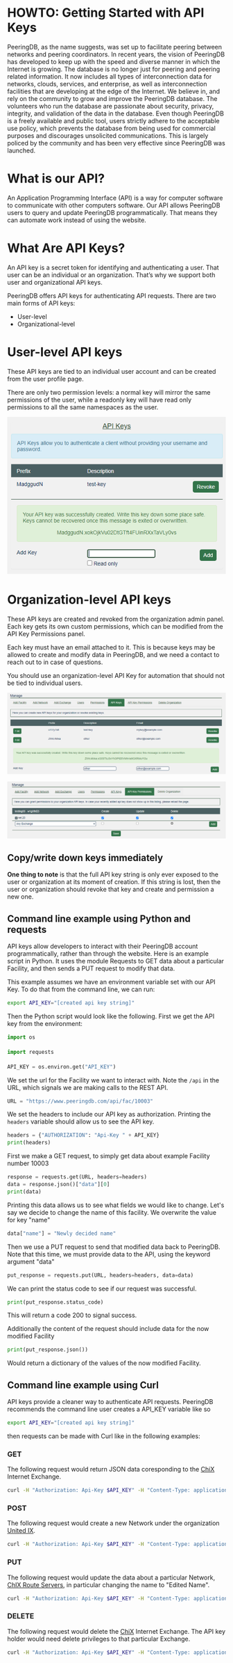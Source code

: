 # HOWTO: Getting Started with API Keys

PeeringDB, as the name suggests, was set up to facilitate peering between networks and peering coordinators. In recent years, the vision of PeeringDB has developed to keep up with the speed and diverse manner in which the Internet is growing. The database is no longer just for peering and peering related information. It now includes all types of interconnection data for networks, clouds, services, and enterprise, as well as interconnection facilities that are developing at the edge of the Internet. We believe in, and rely on the community to grow and improve the PeeringDB database. The volunteers who run the database are passionate about security, privacy, integrity, and validation of the data in the database. Even though PeeringDB is a freely available and public tool, users strictly adhere to the acceptable use policy, which prevents the database from being used for commercial purposes and discourages unsolicited communications. This is largely policed by the community and has been very effective since PeeringDB was launched.

# What is our API?

An Application Programming Interface (API) is a way for computer software to communicate with other computers software. Our API allows PeeringDB users to query and update PeeringDB programmatically. That means they can automate work instead of using the website.

# What Are API Keys?

An API key is a secret token for identifying and authenticating a user. That user can be an individual or an organization. That’s why we support both user and organizational API keys.

PeeringDB offers API keys for authenticating API requests. There are two main forms of API keys:
* User-level 
* Organizational-level

# User-level API keys

These API keys are tied to an individual user account and can be created from the user profile page. 

There are only two permission levels: a normal key will mirror the same permissions of the user, while a readonly key will have read only permissions to all the same namespaces as the user.

!["form to add user api key"](images/user-key-add.png)

# Organization-level API keys

These API keys are created and revoked from the organization admin panel. Each key gets its own custom permissions, which can be modified from the API Key Permissions panel.

Each key must have an email attached to it. This is because keys may be allowed to create and modify data in PeeringDB, and we need a contact to reach out to in case of questions.

You should use an organization-level API Key for automation that should not be tied to individual users.

!["api key creation"](images/org-key-added.png)

!["manage organization api key permissions"](images/org-key-permissions.png)

## Copy/write down keys immediately

**One thing to note** is that the full API key string is only ever exposed to the user or organization at its moment of creation. If this string is lost, then the user or organization should revoke that key and create and permission a new one.

## Command line example using Python and requests

API keys allow developers to interact with their PeeringDB account programmatically, rather than through the website. Here is an example script in Python. It uses the module Requests to GET data about a particular Facility, and then sends a PUT request to modify that data.

This example assumes we have an environment variable set with our API Key. To do that from the command line, we can run:

```sh
export API_KEY="[created api key string]"
```

Then the Python script would look like the following. First we get the API key from the environment:

```py
import os

import requests

API_KEY = os.environ.get("API_KEY")
```

We set the url for the Facility we want to interact with. Note the `/api` in the URL, which signals we are making calls to the REST API.

```py
URL = "https://www.peeringdb.com/api/fac/10003"
```

We set the headers to include our API key as authorization. Printing the `headers` variable should allow us to see the API key.

```py
headers = {"AUTHORIZATION": "Api-Key " + API_KEY}
print(headers)
```

First we make a GET request, to simply get data about example Facility number 10003

```py
response = requests.get(URL, headers=headers)
data = response.json()["data"][0]
print(data)
```

Printing this data allows us to see what fields we would like to change. Let's say we decide to change the name of this facility. We overwrite the value for key "name"

```py
data["name"] = "Newly decided name"
```

Then we use a PUT request to send that modified data back to PeeringDB.
Note that this time, we must provide data to the API, using the keyword argument "data"

```py
put_response = requests.put(URL, headers=headers, data=data)
```

We can print the status code to see if our request was successful.

```py
print(put_response.status_code)
```

This will return a code 200 to signal success.

Additionally the content of the request should include data for the now modified Facility

```py
print(put_response.json())
```

Would return a dictionary of the values of the now modified Facility.

## Command line example using Curl

API keys provide a cleaner way to authenticate API requests. PeeringDB recommends the command line user creates a API_KEY variable like so

```sh
export API_KEY="[created api key string]"
```
then requests can be made with Curl like in the following examples:

### GET
The following request would return JSON data coresponding to the [ChiX](https://www.peeringdb.com/ix/239) Internet Exchange.

```sh
curl -H "Authorization: Api-Key $API_KEY" -H "Content-Type: application/json" -X GET https://peeringdb.com/api/ix/239
```

### POST

The following request would create a new Network under the organization [United IX](https://www.peeringdb.com/org/10843).

```sh
curl -H "Authorization: Api-Key $API_KEY" -H "Content-Type: application/json" -X POST --data "{\""org_id"\":\"10843\", \""name"\":\"Brand New Network\", \""asn"\":\"63311\"}" https://peeringdb.com/api/net
```

### PUT

The following request would update the data about a particular Network, [ChIX Route Servers](https://www.peeringdb.com/net/7889), in particular changing the name to "Edited Name".

```sh
curl -H "Authorization: Api-Key $API_KEY" -H "Content-Type: application/json" -X PUT --data "{\""org_id"\":\"10843\", \""name"\":\"Edited Name\", \""asn"\":\"33713\"}" https://peeringdb.com/api/net/7889
```

### DELETE
The following request would delete the [ChiX](https://www.peeringdb.com/ix/239) Internet Exchange. The API key holder would need delete privileges to that particular Exchange.

```sh
curl -H "Authorization: Api-Key $API_KEY" -H "Content-Type: application/json" -X DELETE https://peeringdb.com/api/ix/239
```
